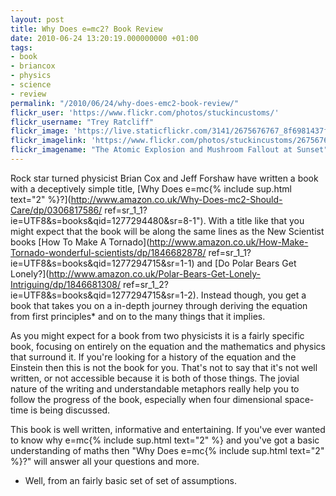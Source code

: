 ```yaml
---
layout: post
title: Why Does e=mc2? Book Review
date: 2010-06-24 13:20:19.000000000 +01:00
tags:
- book
- briancox
- physics
- science
- review
permalink: "/2010/06/24/why-does-emc2-book-review/"
flickr_user: 'https://www.flickr.com/photos/stuckincustoms/'
flickr_username: "Trey Ratcliff"
flickr_image: 'https://live.staticflickr.com/3141/2675676767_8f6981437f_w.jpg'
flickr_imagelink: 'https://www.flickr.com/photos/stuckincustoms/2675676767/'
flickr_imagename: "The Atomic Explosion and Mushroom Fallout at Sunset"
---
```

Rock star turned physicist Brian Cox and Jeff Forshaw have written a book with a deceptively simple title,
[Why Does e=mc{% include sup.html text="2" %}?](http://www.amazon.co.uk/Why-Does-mc2-Should-Care/dp/0306817586/
ref=sr_1_1?ie=UTF8&s=books&qid=1277294480&sr=8-1").
With a title like that you might expect that the book will be along the same lines as the New Scientist books
[How To Make A Tornado](http://www.amazon.co.uk/How-Make-Tornado-wonderful-scientists/dp/1846682878/
ref=sr_1_1?ie=UTF8&s=books&qid=1277294715&sr=1-1)
and [Do Polar Bears Get Lonely?](http://www.amazon.co.uk/Polar-Bears-Get-Lonely-Intriguing/dp/1846681308/
ref=sr_1_2?ie=UTF8&s=books&qid=1277294715&sr=1-2).
Instead though, you get a book that takes you on a in-depth journey through deriving the equation from first
principles* and on to the many things that it implies.

As you might expect for a book from two physicists it is a fairly specific book, focusing on entirely on the
equation and the mathematics and physics that surround it. If you're looking for a history of the equation and
the Einstein then this is not the book for you. That's not to say that it's not well written, or not
accessible because it is both of those things. The jovial nature of the writing and understandable metaphors
really help you to follow the progress of the book, especially when four dimensional space-time is being
discussed.

This book is well written, informative and entertaining. If you've ever wanted to know why e=mc{% include
sup.html text="2" %} and you've got a basic understanding of maths then "Why Does e=mc{% include
sup.html text="2" %}?" will answer all your questions and more.

* Well, from an fairly basic set of set of assumptions.
